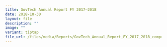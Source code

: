 ```yaml
---
title: GovTech Annual Report FY 2017–2018
date: 2018-10-30
layout: file
description: ""
image: ""
variant: tiptap
file_url: /files/media/Reports/GovTech_Annual_Report_FY_2017_2018_compressed.pdf
---
```

